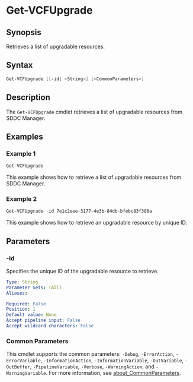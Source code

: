 # Get-VCFUpgrade

## Synopsis

Retrieves a list of upgradable resources.

## Syntax

```powershell
Get-VCFUpgrade [[-id] <String>] [<CommonParameters>]
```

## Description

The `Get-VCFUpgrade` cmdlet retrieves a list of upgradable resources from SDDC Manager.

## Examples

### Example 1

```powershell
Get-VCFUpgrade
```

This example shows how to retrieve a list of upgradable resources from SDDC Manager.

### Example 2

```powershell
Get-VCFUpgrade -id 7e1c2eee-3177-4e3b-84db-bfebc83f386a
```

This example shows how to retrieve an upgradable resource by unique ID.

## Parameters

### -id

Specifies the unique ID of the upgradable resource to retrieve.

```yaml
Type: String
Parameter Sets: (All)
Aliases:

Required: False
Position: 1
Default value: None
Accept pipeline input: False
Accept wildcard characters: False
```

### Common Parameters

This cmdlet supports the common parameters: `-Debug`, `-ErrorAction`, `-ErrorVariable`, `-InformationAction`, `-InformationVariable`, `-OutVariable`, `-OutBuffer`, `-PipelineVariable`, `-Verbose`, `-WarningAction`, and `-WarningVariable`. For more information, see [about_CommonParameters](http://go.microsoft.com/fwlink/?LinkID=113216).
